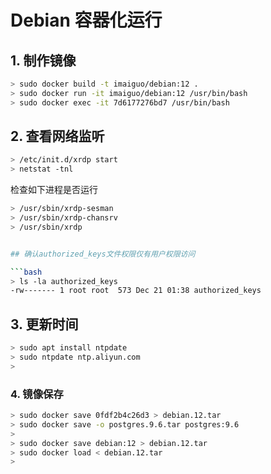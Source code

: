 
# Debian 容器化运行

## 1. 制作镜像

```bash
> sudo docker build -t imaiguo/debian:12 .
> sudo docker run -it imaiguo/debian:12 /usr/bin/bash
> sudo docker exec -it 7d6177276bd7 /usr/bin/bash
```

## 2. 查看网络监听

```bash
> /etc/init.d/xrdp start
> netstat -tnl
```

检查如下进程是否运行
```bash
> /usr/sbin/xrdp-sesman
> /usr/sbin/xrdp-chansrv
> /usr/sbin/xrdp


## 确认authorized_keys文件权限仅有用户权限访问

```bash
> ls -la authorized_keys
-rw------- 1 root root  573 Dec 21 01:38 authorized_keys
```

## 3. 更新时间

```bash
> sudo apt install ntpdate
> sudo ntpdate ntp.aliyun.com
>
```

### 4. 镜像保存

```bash
> sudo docker save 0fdf2b4c26d3 > debian.12.tar
> sudo docker save -o postgres.9.6.tar postgres:9.6
>
> sudo docker save debian:12 > debian.12.tar
> sudo docker load < debian.12.tar
>
```
